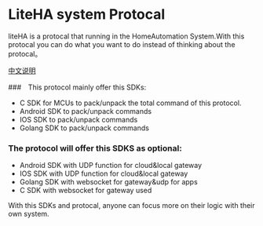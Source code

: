 # LiteHA system Protocal

liteHA is a protocal that running in the HomeAutomation System.With this protocal you can do what you want to do instead of thinking about the protocal。

[中文说明](https://github.com/fghjhuang/LiteHA_Protocal/blob/master/README_CHN.md)

###　This protocol mainly offer this SDKs:

* C SDK for MCUs to pack/unpack the total command of this protocol.
* Android SDK to pack/unpack commands
* IOS SDK to pack/unpack commands
* Golang SDK to pack/unpack commands

### The protocol will offer this SDKS as optional:

* Android SDK with UDP function for cloud&local gateway
* IOS SDK with UDP function for cloud&local gateway
* Golang SDK with websocket for gateway&udp for apps
* C SDK with websocket for gateway used

With this SDKs and protocal, anyone can focus more on their logic with their own system.